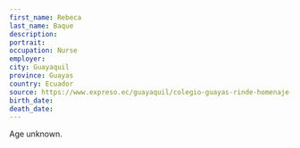 ```yaml
---
first_name: Rebeca
last_name: Baque
description: 
portrait: 
occupation: Nurse
employer: 
city: Guayaquil
province: Guayas
country: Ecuador
source: https://www.expreso.ec/guayaquil/colegio-guayas-rinde-homenaje-enfermeras-11141.html
birth_date: 
death_date: 
---
```


Age unknown.